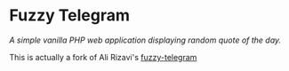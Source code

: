 # Fuzzy Telegram
*A simple vanilla PHP web application displaying random quote of the day.*

This is actually a fork of Ali Rizavi's [fuzzy-telegram](https://github.com/rizavico/fuzzy-telegram)

